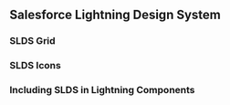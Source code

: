 ## Salesforce Lightning Design System


### SLDS Grid



### SLDS Icons


### Including SLDS in Lightning Components


